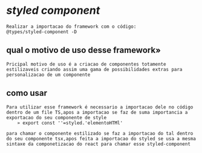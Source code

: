 # **_styled component_**

    Realizar a importacao do framework com o código:
    @types/styled-component -D

## qual o motivo de uso desse framework»

    Pricipal motivo de uso é a criacao de componentes totamente estilizaveis criando assim uma gama de possibilidades extras para personalizacao de um componente

## como usar


    Para utilizar esse framework é necessario a importacao dele no código dentro de um file TS,apos a importacao se faz de suma importancia a exportacao do seu componente de style
        » export const ''=styled.'elementoHTMl'

    para chamar o componente estilizado se faz a importacao do tal dentro do seu componente tsx,apos feita a importacao do styled se usa a mesma sintaxe da componetizacao do react para chamar esse styled-component 

